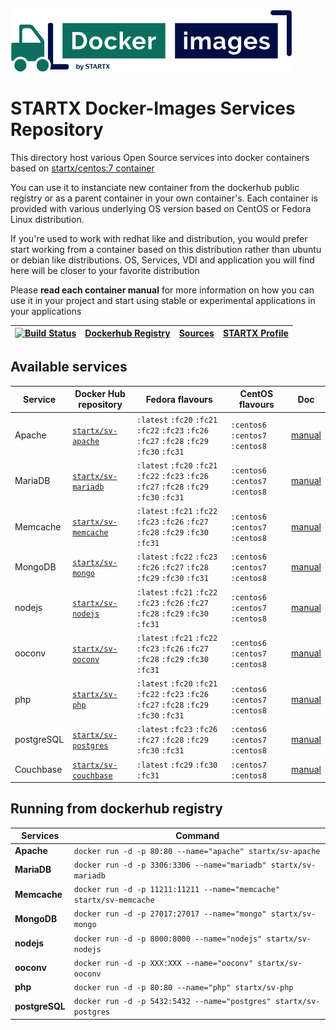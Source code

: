 [![startxfr/docker-images](https://raw.githubusercontent.com/startxfr/docker-images/master/travis/logo-small.svg?sanitize=true)](https://github.com/startxfr/docker-images)

# STARTX Docker-Images Services Repository

This directory host various Open Source services into docker containers based on [startx/centos:7 container](https://hub.docker.com/r/startx/centos)

You can use it to instanciate new container from the dockerhub public registry 
or as a parent container in your own container's. 
Each container is provided with various underlying OS version based on CentOS or 
Fedora Linux distribution.

If you're used to work with redhat like and distribution, you would prefer start working
from a container based on this distribution rather than ubuntu or debian like distributions.
OS, Services, VDI and application you will find here will be closer to your favorite distribution

Please **read each container manual** for more information on how you can use it in 
your project and start using stable or experimental applications in your applications

| [![Build Status](https://travis-ci.org/startxfr/docker-images.svg?branch=centos7)](https://travis-ci.org/startxfr/docker-images) | [Dockerhub Registry](https://hub.docker.com/r/startx) | [Sources](https://github.com/startxfr/docker-images/)             | [STARTX Profile](https://github.com/startxfr) | 
|-------------------------------------------------------------------------------------------------------------------|-------------------------------------------------------|-------------------------------------------------------------------|-----------------------------------------------|

## Available services

| Service       | Docker Hub repository                                                | Fedora flavours                                                                           | CentOS flavours                  | Doc
|---------------|----------------------------------------------------------------------|-------------------------------------------------------------------------------------------|----------------------------------|--------------------------------
| Apache        | [`startx/sv-apache`](https://hub.docker.com/r/startx/sv-apache)      | `:latest` `:fc20` `:fc21` `:fc22` `:fc23` `:fc26` `:fc27` `:fc28` `:fc29` `:fc30` `:fc31` | `:centos6` `:centos7` `:centos8` | [manual](apache/README.md)
| MariaDB       | [`startx/sv-mariadb`](https://hub.docker.com/r/startx/sv-mariadb)    | `:latest` `:fc20` `:fc21` `:fc22` `:fc23` `:fc26` `:fc27` `:fc28` `:fc29` `:fc30` `:fc31` | `:centos6` `:centos7` `:centos8` | [manual](mariadb/README.md)
| Memcache      | [`startx/sv-memcache`](https://hub.docker.com/r/startx/sv-memcache)  | `:latest` `:fc21` `:fc22` `:fc23` `:fc26` `:fc27` `:fc28` `:fc29` `:fc30` `:fc31`         | `:centos6` `:centos7` `:centos8` | [manual](memcache/README.md)
| MongoDB       | [`startx/sv-mongo`](https://hub.docker.com/r/startx/sv-mongo)        | `:latest` `:fc22` `:fc23` `:fc26` `:fc27` `:fc28` `:fc29` `:fc30` `:fc31`                 | `:centos6` `:centos7` `:centos8` | [manual](mongo/README.md)
| nodejs        | [`startx/sv-nodejs`](https://hub.docker.com/r/startx/sv-nodejs)      | `:latest` `:fc21` `:fc22` `:fc23` `:fc26` `:fc27` `:fc28` `:fc29` `:fc30` `:fc31`         | `:centos6` `:centos7` `:centos8` | [manual](nodejs/README.md)
| ooconv        | [`startx/sv-ooconv`](https://hub.docker.com/r/startx/sv-ooconv)      | `:latest` `:fc21` `:fc22` `:fc23` `:fc26` `:fc27` `:fc28` `:fc29` `:fc30` `:fc31`         | `:centos6` `:centos7` `:centos8` | [manual](ooconv/README.md)
| php           | [`startx/sv-php`](https://hub.docker.com/r/startx/sv-php)            | `:latest` `:fc20` `:fc21` `:fc22` `:fc23` `:fc26` `:fc27` `:fc28` `:fc29` `:fc30` `:fc31` | `:centos6` `:centos7` `:centos8` | [manual](php/README.md)
| postgreSQL    | [`startx/sv-postgres`](https://hub.docker.com/r/startx/sv-postgres)  | `:latest` `:fc23` `:fc26` `:fc27` `:fc28` `:fc29` `:fc30` `:fc31`                         | `:centos6` `:centos7` `:centos8` | [manual](postgres/README.md)
| Couchbase     | [`startx/sv-couchbase`](https://hub.docker.com/r/startx/sv-couchbase)| `:latest` `:fc29` `:fc30` `:fc31`                                                         | `:centos7` `:centos8`            | [manual](couchbase/README.md)

## Running from dockerhub registry

| Services            | Command  
|---------------------|-------------------------------------------------------
| **Apache**          | `docker run -d -p 80:80 --name="apache" startx/sv-apache`
| **MariaDB**         | `docker run -d -p 3306:3306 --name="mariadb" startx/sv-mariadb`
| **Memcache**        | `docker run -d -p 11211:11211 --name="memcache" startx/sv-memcache`
| **MongoDB**         | `docker run -d -p 27017:27017 --name="mongo" startx/sv-mongo`
| **nodejs**          | `docker run -d -p 8000:8000 --name="nodejs" startx/sv-nodejs`
| **ooconv**          | `docker run -d -p XXX:XXX --name="ooconv" startx/sv-ooconv`
| **php**             | `docker run -d -p 80:80 --name="php" startx/sv-php`
| **postgreSQL**      | `docker run -d -p 5432:5432 --name="postgres" startx/sv-postgres`
